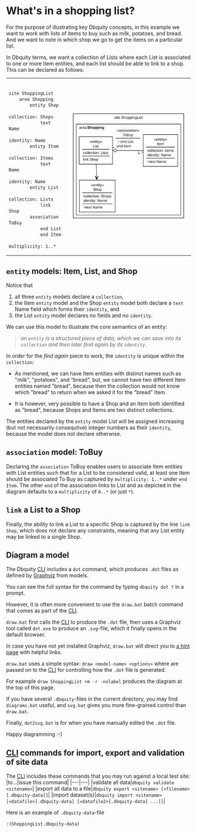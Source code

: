 # What's in a shopping list?

For the purpose of illustrating key Dbquity concepts, in this example we want to work with lists of items to buy such as milk, potatoes, and bread. And we want to note in which shop we go to get the items on a particular list.

In Dbquity terms, we want a collection of Lists where each List is associated to one or more Item entities, and each list should be able to link to a shop. This can be declared as follows:

<table><tr><td><pre><code>
site ShoppingList
    area Shopping
        entity Shop
            collection: Shops
            text Name
            identity: Name
        entity Item
            collection: Items
            text Name
            identity: Name
        entity List
            collection: Lists
            link Shop
        association ToBuy
            end List
            end Item
                multiplicity: 1..*
</code></pre></td>
<td><img src="ShoppingList.dbquity.svg"/></td></tr></table>

## `entity` models: Item, List, and Shop
Notice that 
1. all three `entity` models declare a `collection`,
2. the Item `entity` model and the Shop `entity` model both declare a `text` Name field which forms their `identity`, and
3. the List `entity` model declares no fields and no `identity`.

We can use this model to illustrate the core semantics of an entity:
> *an `entity` is a structured piece of data, which we can save into its `collection` and then later find again by its `identity`*.

In order for the *find again* piece to work, the `identity` is unique within the `collection`:

- As mentioned, we can have Item entities with distinct names such as "milk", "potatoes", and "bread", but, we cannot have two different Item entities named "bread", because then the collection would not know which "bread" to return when we asked it for the "bread" Item.

- It is however, very possible to have a Shop and an Item both identified as "bread", because Shops and Items are two distinct collections.

The entities declared by the `entity` model List will be assigned increasing (but not necessarily consequtive) integer numbers as their `identity`, because the model does not declare otherwise. 

## `association` model: ToBuy
Declaring the `association` ToBuy enables users to associate Item entities with List entities such that for a List to be considered valid, at least one Item should be associated To Buy as captured by `multiplicity: 1..*` under `end Item`. The other `end` of the association links to List and as depicted in the diagram defaults to a `multiplicity` of `0..*` (or just `*`).

## `link` a List to a Shop
Finally, the ability to link a List to a specific Shop is captured by the line `link Shop`, which does not declare any constraints, meaning that any List entity may be linked to a single Shop.

## Diagram a model
The Dbquity [CLI](https://model.dbquity.com/#command-line-interface-cli) includes a `dot` command, which produces `.dot` files as defined by [Graphviz](https://graphviz.org) from models.

You can see the full syntax for the command by typing `dbquity dot ?` in a prompt.

However, it is often more convenient to use the `draw.bat` batch command that comes as part of the [CLI](https://model.dbquity.com/#command-line-interface-cli).

`draw.bat` first calls the [CLI](https://model.dbquity.com/#command-line-interface-cli) to produce the `.dot` file, then uses a Graphviz tool called `dot.exe` to produce an `.svg`-file, which it finally opens in the default browser.

In case you have not yet installed Graphviz, `draw.bat` will direct you to [a hint page](https://dbquity.com/svgfail?dotfile=mymodel) with helpful links.

`draw.bat` uses a simple syntax: `draw <model-name> <options>` where <options> are passed on to the [CLI](https://model.dbquity.com/#command-line-interface-cli) for controlling how the `.dot` file is generated.

For example `draw ShoppingList +m -r -nolabel` produces the diagram at the top of this page.

If you have several `.dbquity`-files in the current directory, you may find `diagrams.bat` useful, and `svg.bat` gives you more fine-grained control than `draw.bat`.

Finally, `dot2svg.bat` is for when you have manually edited the `.dot` file.

Happy diagramming :-)

## [CLI](https://model.dbquity.com/#command-line-interface-cli) commands for import, export and validation of site data
The [CLI](https://model.dbquity.com/#command-line-interface-cli) includes these commands that you may run against a local test site:
|to...|issue this command|
|---|---|
|validate all data|`dbquity validate <sitename>`|
|export all data to a file|`dbquity export <sitename> [<filename>[.dbquity-data]]`|
|import dataset(s)|`dbquity import <sitename> [<datafile>[.dbquity-data] [<datafile2>[.dbquity-data] ...]]`|

Here is an example of `.dbquity-data`-file
```dbquity
:(ShoppingList.dbquity-data)
```